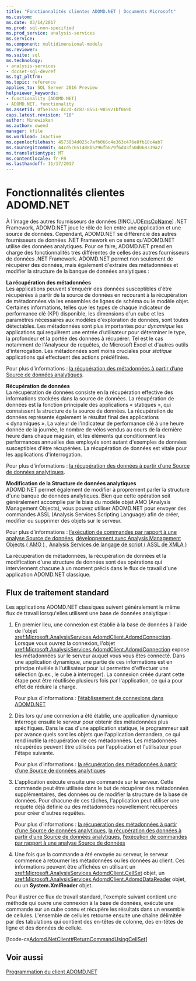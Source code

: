 ```yaml
---
title: "Fonctionnalités clientes ADOMD.NET | Documents Microsoft"
ms.custom: 
ms.date: 03/14/2017
ms.prod: sql-non-specified
ms.prod_service: analysis-services
ms.service: 
ms.component: multidimensional-models
ms.reviewer: 
ms.suite: sql
ms.technology:
- analysis-services
- docset-sql-devref
ms.tgt_pltfrm: 
ms.topic: reference
applies_to: SQL Server 2016 Preview
helpviewer_keywords:
- functionality [ADOMD.NET]
- ADOMD.NET, functionality
ms.assetid: 0f5e16a1-dc2d-4c87-8551-985921bf069b
caps.latest.revision: "18"
author: Minewiskan
ms.author: owend
manager: kfile
ms.workload: Inactive
ms.openlocfilehash: 4573834d025c7afb066c4e363c476e8fb18c4ab7
ms.sourcegitcommit: 44cd5c651488b5296fb679f6d43f50d068339a27
ms.translationtype: MT
ms.contentlocale: fr-FR
ms.lasthandoff: 11/17/2017
---
```

# <a name="adomdnet-client-functionality"></a>Fonctionnalités clientes ADOMD.NET
  À l'image des autres fournisseurs de données [!INCLUDE[msCoName](../../includes/msconame-md.md)] .NET Framework, ADOMD.NET joue le rôle de lien entre une application et une source de données. Cependant, ADOMD.NET se différencie des autres fournisseurs de données .NET Framework en ce sens qu'ADOMD.NET utilise des données analytiques. Pour ce faire, ADOMD.NET prend en charge des fonctionnalités très différentes de celles des autres fournisseurs de données .NET Framework. ADOMD.NET permet non seulement de récupérer des données, mais également d'extraire des métadonnées et modifier la structure de la banque de données analytiques :  
  
 **La récupération des métadonnées**  
 Les applications peuvent s'enquérir des données susceptibles d'être récupérées à partir de la source de données en recourant à la récupération de métadonnées via les ensembles de lignes de schéma ou le modèle objet. Certaines informations, telles que les types de chaque indicateur de performance clé (KPI) disponible, les dimensions d'un cube et les paramètres nécessaires aux modèles d'exploration de données, sont toutes détectables. Les métadonnées sont plus importantes pour *dynamique* les applications qui requièrent une entrée d’utilisateur pour déterminer le type, la profondeur et la portée des données à récupérer. Tel est le cas notamment de l'Analyseur de requêtes, de Microsoft Excel et d'autres outils d'interrogation. Les métadonnées sont moins cruciales pour *statique* applications qui effectuent des actions prédéfinies.  
  
 Pour plus d’informations : [la récupération des métadonnées à partir d’une Source de données analytiques](../../analysis-services/multidimensional-models-adomd-net-client/retrieving-metadata-from-an-analytical-data-source.md).  
  
 **Récupération de données**  
 La récupération de données consiste en la récupération effective des informations stockées dans la source de données. La récupération de données est la fonction principale des applications « statiques », qui connaissent la structure de la source de données. La récupération de données représente également le résultat final des applications « dynamiques ». La valeur de l'indicateur de performance clé à une heure donnée de la journée, le nombre de vélos vendus au cours de la dernière heure dans chaque magasin, et les éléments qui conditionnent les performances annuelles des employés sont autant d'exemples de données susceptibles d'être récupérées. La récupération de données est vitale pour les applications d'interrogation.  
  
 Pour plus d’informations : [la récupération des données à partir d’une Source de données analytiques](../../analysis-services/multidimensional-models-adomd-net-client/retrieving-data-from-an-analytical-data-source.md).  
  
 **Modification de la Structure de données analytiques**  
 ADOMD.NET permet également de modifier à proprement parler la structure d'une banque de données analytiques. Bien que cette opération soit généralement accomplie par le biais du modèle objet AMO (Analysis Management Objects), vous pouvez utiliser ADOMD.NET pour envoyer des commandes ASSL (Analysis Services Scripting Language) afin de créer, modifier ou supprimer des objets sur le serveur.  
  
 Pour plus d’informations : [l’exécution de commandes par rapport à une analyse Source de données](../../analysis-services/multidimensional-models-adomd-net-client/executing-commands-against-an-analytical-data-source.md), [développement avec Analysis Management Objects &#40; AMO &#41; ](../../analysis-services/multidimensional-models/analysis-management-objects/developing-with-analysis-management-objects-amo.md), [Analysis Services de langage de script &#40; ASSL de XMLA &#41;](../../analysis-services/scripting/analysis-services-scripting-language-assl-for-xmla.md)  
  
 La récupération de métadonnées, la récupération de données et la modification d'une structure de données sont des opérations qui interviennent chacune à un moment précis dans le flux de travail d'une application ADOMD.NET classique.  
  
## <a name="typical-process-flow"></a>Flux de traitement standard  
 Les applications ADOMD.NET classiques suivent généralement le même flux de travail lorsqu'elles utilisent une base de données analytique :  
  
1.  En premier lieu, une connexion est établie à la base de données à l'aide de l'objet <xref:Microsoft.AnalysisServices.AdomdClient.AdomdConnection>. Lorsque vous ouvrez la connexion, l'objet <xref:Microsoft.AnalysisServices.AdomdClient.AdomdConnection> expose les métadonnées sur le serveur auquel vous vous êtes connecté. Dans une application dynamique, une partie de ces informations est en principe révélée à l'utilisateur pour lui permettre d'effectuer une sélection (p.ex., le cube à interroger). La connexion créée durant cette étape peut être réutilisée plusieurs fois par l'application, ce qui a pour effet de réduire la charge.  
  
     Pour plus d’informations : [l’établissement de connexions dans ADOMD.NET](../../analysis-services/multidimensional-models-adomd-net-client/connections-in-adomd-net.md)  
  
2.  Dès lors qu'une connexion a été établie, une application dynamique interroge ensuite le serveur pour obtenir des métadonnées plus spécifiques. Dans le cas d'une application statique, le programmeur sait par avance quels sont les objets que l'application demandera, ce qui rend inutile la récupération de ces métadonnées. Les métadonnées récupérées peuvent être utilisées par l'application et l'utilisateur pour l'étape suivante.  
  
     Pour plus d’informations : [la récupération des métadonnées à partir d’une Source de données analytiques](../../analysis-services/multidimensional-models-adomd-net-client/retrieving-metadata-from-an-analytical-data-source.md)  
  
3.  L'application exécute ensuite une commande sur le serveur. Cette commande peut être utilisée dans le but de récupérer des métadonnées supplémentaires, des données ou de modifier la structure de la base de données. Pour chacune de ces tâches, l'application peut utiliser une requête déjà définie ou des métadonnées nouvellement récupérées pour créer d'autres requêtes.  
  
     Pour plus d’informations : [la récupération des métadonnées à partir d’une Source de données analytiques](../../analysis-services/multidimensional-models-adomd-net-client/retrieving-metadata-from-an-analytical-data-source.md), [la récupération des données à partir d’une Source de données analytiques](../../analysis-services/multidimensional-models-adomd-net-client/retrieving-data-from-an-analytical-data-source.md), [l’exécution de commandes par rapport à une analyse Source de données](../../analysis-services/multidimensional-models-adomd-net-client/executing-commands-against-an-analytical-data-source.md)  
  
4.  Une fois que la commande a été envoyée au serveur, le serveur commence à retourner les métadonnées ou les données au client. Ces informations peuvent être affichées en utilisant un <xref:Microsoft.AnalysisServices.AdomdClient.CellSet> objet, un <xref:Microsoft.AnalysisServices.AdomdClient.AdomdDataReader> objet, ou un **System.XmlReader** objet.  
  
 Pour illustrer ce flux de travail standard, l'exemple suivant contient une méthode qui ouvre une connexion à la base de données, exécute une commande sur un cube connu et récupère les résultats dans un ensemble de cellules. L'ensemble de cellules retourne ensuite une chaîne délimitée par des tabulations qui contient des en-têtes de colonne, des en-têtes de ligne et des données de cellule.  
  
 [!code-cs[Adomd.NetClient#ReturnCommandUsingCellSet](../../analysis-services/multidimensional-models-adomd-net-client/codesnippet/csharp/adomd-net-client-functio_1.cs)]  
  
## <a name="see-also"></a>Voir aussi  
 [Programmation du client ADOMD.NET](../../analysis-services/multidimensional-models-adomd-net-client/adomd-net-client-programming.md)  
  
  
